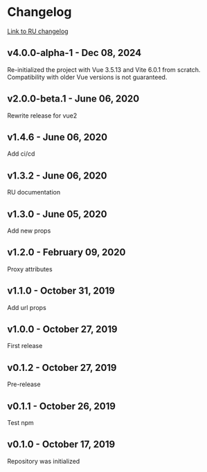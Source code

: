 # Changelog

[Link to RU changelog](https://github.com/rusproject/vue-dadata/tree/rewritten/ru/CHANGELOG.md)

## v4.0.0-alpha-1 - Dec 08, 2024

Re-initialized the project with Vue 3.5.13 and Vite 6.0.1 from scratch. Compatibility with older Vue versions is not guaranteed.

## v2.0.0-beta.1 - June 06, 2020

Rewrite release for vue2

## v1.4.6 - June 06, 2020

Add ci/cd 

## v1.3.2 - June 06, 2020

RU documentation

## v1.3.0 - June 05, 2020

Add new props

## v1.2.0 - February 09, 2020

Proxy attributes

## v1.1.0 - October 31, 2019

Add url props

## v1.0.0 - October 27, 2019

First release

## v0.1.2 - October 27, 2019

Pre-release

## v0.1.1 - October 26, 2019

Test npm

## v0.1.0 - October 17, 2019

Repository was initialized
